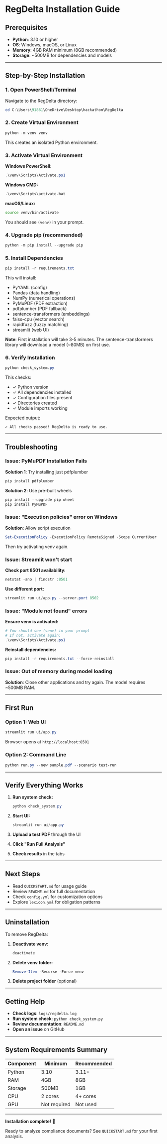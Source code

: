 # RegDelta Installation Guide

## Prerequisites

- **Python**: 3.10 or higher
- **OS**: Windows, macOS, or Linux
- **Memory**: 4GB RAM minimum (8GB recommended)
- **Storage**: ~500MB for dependencies and models

---

## Step-by-Step Installation

### 1. Open PowerShell/Terminal

Navigate to the RegDelta directory:

```powershell
cd C:\Users\91861\OneDrive\Desktop\hackathon\RegDelta
```

### 2. Create Virtual Environment

```powershell
python -m venv venv
```

This creates an isolated Python environment.

### 3. Activate Virtual Environment

**Windows PowerShell:**

```powershell
.\venv\Scripts\Activate.ps1
```

**Windows CMD:**

```cmd
.\venv\Scripts\activate.bat
```

**macOS/Linux:**

```bash
source venv/bin/activate
```

You should see `(venv)` in your prompt.

### 4. Upgrade pip (recommended)

```powershell
python -m pip install --upgrade pip
```

### 5. Install Dependencies

```powershell
pip install -r requirements.txt
```

This will install:

- PyYAML (config)
- Pandas (data handling)
- NumPy (numerical operations)
- PyMuPDF (PDF extraction)
- pdfplumber (PDF fallback)
- sentence-transformers (embeddings)
- faiss-cpu (vector search)
- rapidfuzz (fuzzy matching)
- streamlit (web UI)

**Note**: First installation will take 3-5 minutes. The sentence-transformers library will download a model (~80MB) on first use.

### 6. Verify Installation

```powershell
python check_system.py
```

This checks:

- ✓ Python version
- ✓ All dependencies installed
- ✓ Configuration files present
- ✓ Directories created
- ✓ Module imports working

Expected output:

```
✓ All checks passed! RegDelta is ready to use.
```

---

## Troubleshooting

### Issue: PyMuPDF Installation Fails

**Solution 1**: Try installing just pdfplumber

```powershell
pip install pdfplumber
```

**Solution 2**: Use pre-built wheels

```powershell
pip install --upgrade pip wheel
pip install PyMuPDF
```

### Issue: "Execution policies" error on Windows

**Solution**: Allow script execution

```powershell
Set-ExecutionPolicy -ExecutionPolicy RemoteSigned -Scope CurrentUser
```

Then try activating venv again.

### Issue: Streamlit won't start

**Check port 8501 availability:**

```powershell
netstat -ano | findstr :8501
```

**Use different port:**

```powershell
streamlit run ui/app.py --server.port 8502
```

### Issue: "Module not found" errors

**Ensure venv is activated:**

```powershell
# You should see (venv) in your prompt
# If not, activate again:
.\venv\Scripts\Activate.ps1
```

**Reinstall dependencies:**

```powershell
pip install -r requirements.txt --force-reinstall
```

### Issue: Out of memory during model loading

**Solution**: Close other applications and try again. The model requires ~500MB RAM.

---

## First Run

### Option 1: Web UI

```powershell
streamlit run ui/app.py
```

Browser opens at `http://localhost:8501`

### Option 2: Command Line

```powershell
python run.py --new sample.pdf --scenario test-run
```

---

## Verify Everything Works

1. **Run system check:**

   ```powershell
   python check_system.py
   ```

2. **Start UI:**

   ```powershell
   streamlit run ui/app.py
   ```

3. **Upload a test PDF** through the UI

4. **Click "Run Full Analysis"**

5. **Check results** in the tabs

---

## Next Steps

- Read `QUICKSTART.md` for usage guide
- Review `README.md` for full documentation
- Check `config.yml` for customization options
- Explore `lexicon.yml` for obligation patterns

---

## Uninstallation

To remove RegDelta:

1. **Deactivate venv:**

   ```powershell
   deactivate
   ```

2. **Delete venv folder:**

   ```powershell
   Remove-Item -Recurse -Force venv
   ```

3. **Delete project folder** (optional)

---

## Getting Help

- **Check logs**: `logs/regdelta.log`
- **Run system check**: `python check_system.py`
- **Review documentation**: `README.md`
- **Open an issue** on GitHub

---

## System Requirements Summary

| Component | Minimum      | Recommended |
| --------- | ------------ | ----------- |
| Python    | 3.10         | 3.11+       |
| RAM       | 4GB          | 8GB         |
| Storage   | 500MB        | 1GB         |
| CPU       | 2 cores      | 4+ cores    |
| GPU       | Not required | Not used    |

---

**Installation complete!** 🎉

Ready to analyze compliance documents? See `QUICKSTART.md` for your first analysis.
